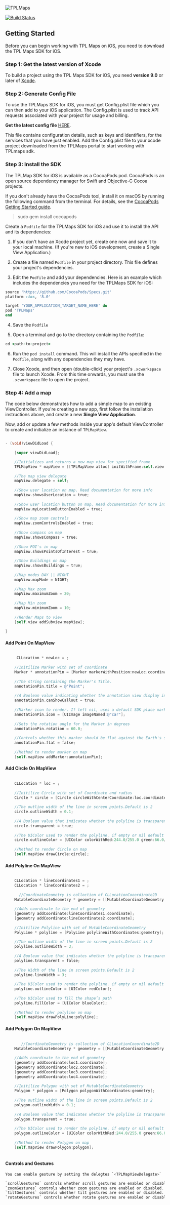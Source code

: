 
![TPLMaps](https://dl.dropboxusercontent.com/s/ks2tbo6ghpwwda0/TPLMapsLogo.png)

[![Build Status](https://travis-ci.com/anumshk27/TPLMapsDemo.svg?branch=master)](https://travis-ci.com/anumshk27/TPLMapsDemo)
## Getting Started
Before you can begin working with TPL Maps on iOS, you need to download the TPL Maps SDK for iOS.

### Step 1: Get the latest version of Xcode
To build a project using the TPL Maps SDK for iOS, you need **version 9.0** or later of [Xcode](https://developer.apple.com/xcode/).

### Step 2: Generate Config File

To use the TPLMaps SDK for iOS, you must get Config.plist file which you can then add to your iOS application.  The Config.plist is used to track API requests associated with your project for usage and billing.

**Get the latest config file**
[HERE](http://api.tplmaps.com/apiportal/#/portal/home).

This file contains configuration details, such as keys and identifiers, for the services that you have just enabled. Add the Config.plist file to your xcode project downloaded from the TPLMaps portal to start working with TPLmaps sdk.


### Step 3: Install the SDK

The TPLMap SDK for iOS is available as a CocoaPods pod. CocoaPods is an open source dependency manager for Swift and Objective-C Cocoa projects.

If you don't already have the CocoaPods tool, install it on macOS by running the following command from the terminal. For details, see the [CocoaPods Getting Started guide](https://guides.cocoapods.org/using/getting-started.html).

> sudo gem install cocoapods

Create a `Podfile` for the TPLMaps SDK for iOS and use it to install the API and its dependencies:

1. If you don't have an Xcode project yet, create one now and save it to your local machine. (If you're new to iOS development, create a Single View Application.)

2. Create a file named `Podfile` in your project directory. This file defines your project's dependencies. 

3. Edit the `Podfile` and add your dependencies. Here is an example which includes the dependencies you need for the TPLMaps SDK for iOS:

```ruby
source 'https://github.com/CocoaPods/Specs.git'
platform :ios, '8.0'

target 'YOUR_APPLICATION_TARGET_NAME_HERE' do
pod 'TPLMaps'
end
```

4. Save the `Podfile`

5. Open a terminal and go to the directory containing the `Podfile`:
```ruby
cd <path-to-project>
```

6. Run the `pod install` command. This will install the APIs specified in the `Podfile`, along with any dependencies they may have.

7. Close Xcode, and then open (double-click) your project's `.xcworkspace` file to launch Xcode. From this time onwards, you must use the `.xcworkspace` file to open the project.

### Step 4: Add a map
The code below demonstrates how to add a simple map to an existing ViewController. If you're creating a new app, first follow the installation instructions above, and create a new **Single View Application**.

Now, add or update a few methods inside your app's default ViewController to create and initialize an instance of `TPLMapView`.

```objective-c

- (void)viewDidLoad {
    
    [super viewDidLoad];

    //Initializes and returns a new map view for specified frame
    TPLMapView * mapView = [[TPLMapView alloc] initWithFrame:self.view.bounds];
    
    //The map view delegate
    mapView.delegate = self;
    
    //Show user location on map. Read documentation for more info
    mapView.showsUserLocation = true;
    
    //Show user location button on map. Read documentation for more info
    mapView.myLocationButtonEnabled = true;
    
    //Show map zoom controls
    mapView.zoomControlsEnabled = true;
    
    //Show compass on map
    mapView.showsCompass = true;
    
    //Show POI's in map
    mapView.showsPointsOfInterest = true;
    
    //Show Buildings on map
    mapView.showsBuildings = true;
    
    //Map modes DAY || NIGHT
    mapView.mapMode = NIGHT;
    
    //Map Max zoom
    mapView.maximumZoom = 20;
    
    //Map Min zoom
    mapView.minimumZoom = 10;
    
    //Render Maps to view
    [self.view addSubview:mapView];
        
}
```

#### Add Point On MapView
```objective-c

     CLLocation * newLoc = ;
    
    //Initilize Marker with set of coordinate
    Marker * annotationPin = [Marker markerWithPosition:newLoc.coordinate];
    
    //The string containing the Marker's Title.
    annotationPin.title = @"Point";
    
    //A Boolean value indicating whether the annotation view display in a callout bubble.
    annotationPin.canShowCallout = true;
    
    //Marker icon to render. If left nil, uses a default SDK place marker.
    annotationPin.icon = [UIImage imageNamed:@"car"];
    
    //Sets the rotation angle for the Marker in degrees
    annotationPin.rotation = 60.0;
    
    //Controls whether this marker should be flat against the Earth's surface
    annotationPin.flat = false;
    
    //Method to render marker on map
    [self.mapView addMarker:annotationPin];

```

#### Add Circle On MapView
```objective-c

    CLLocation * loc = ;
    
    //Initilize Circle with set of Coordinate and radius
    Circle * circle = [Circle circleWithCenterCoordinate:loc.coordinate radius:100];
    
    //The outline width of the line in screen points.Default is 2
    circle.outlineWidth = 0.1;
    
    //A Boolean value that indicates whether the polyline is transparent.
    circle.transparent = true;
    
    //The UIColor used to render the polyline. if empty or nil default color will be Blue
    circle.outlineColor = [UIColor colorWithRed:244.0/255.0 green:66.0/255.0 blue:226.0/255.0 alpha:1.0];
    
    //Method to render Circle on map
    [self.mapView drawCircle:circle];

```

#### Add Polyline On MapView
```objective-c

    CLLocation * lineCoordinates1 = ;
    CLLocation * lineCoordinates2 = ;
 
      //CoordinateGeometry is colloction of CLLocationCooordinate2D
    MutableCoordinateGeometry * geometry = [[MutableCoordinateGeometry alloc] init];
    
    //Adds coordinate to the end of geometry
    [geometry addCoordinate:lineCoordinates1.coordinate];
    [geometry addCoordinate:lineCoordinates2.coordinate];
    
    //Initilize Polyline with set of MutableCoordinateGeometry
    PolyLine * polyline = [PolyLine polylineWithCoordinates:geometry];
    
    //The outline width of the line in screen points.Default is 2
    polyline.outlineWidth = 3;
    
    //A Boolean value that indicates whether the polyline is transparent.
    polyline.transparent = false;
    
    //The Width of the line in screen points.Default is 2
    polyline.lineWidth = 3;
    
    //The UIColor used to render the polyline. if empty or nil default color will be Blue
    polyline.outlineColor = [UIColor redColor];
    
    //The UIColor used to fill the shape’s path
    polyline.fillColor = [UIColor blueColor];
    
    //Method to render polyline on map
    [self.mapView drawPolyLine:polyline];


```
#### Add Polygon On MapView
```objective-c
    
       //CoordinateGeometry is colloction of CLLocationCooordinate2D
    MutableCoordinateGeometry * geometry = [[MutableCoordinateGeometry alloc] init];

    //Adds coordinate to the end of geometry
    [geometry addCoordinate:loc1.coordinate];
    [geometry addCoordinate:loc2.coordinate];
    [geometry addCoordinate:loc3.coordinate];
    [geometry addCoordinate:loc4.coordinate];
    
    //Initilize Polygon with set of MutableCoordinateGeometry
    Polygon * polygon = [Polygon polygonWithCoordinates:geometry];
    
    //The outline width of the line in screen points.Default is 2
    polygon.outlineWidth = 0.1;
    
    //A Boolean value that indicates whether the polyline is transparent.
    polygon.transparent = true;
    
    //The UIColor used to render the polyline. if empty or nil default color will be Blue
    polygon.outlineColor = [UIColor colorWithRed:244.0/255.0 green:66.0/255.0 blue:226.0/255.0 alpha:1.0];
    
    //Method to render Polygon on map
    [self.mapView drawPolygon:polygon];
    
```
#### Controls and Gestures
```objective-c
You can enable gesture by setting the delegtes `<TPLMapViewDelegate>`

`scrollGestures` controls whether scroll gestures are enabled or disabled. If enabled, users may swipe to pan the camera.
`zoomGestures` controls whether zoom gestures are enabled or disabled. If enabled, users may double tap, two-finger tap, or pinch to zoom the camera. Note that double tapping or pinching when scrollGestures are enabled may pan the camera to the specified point.
`tiltGestures` controls whether tilt gestures are enabled or disabled. If enabled, users may use a two-finger vertical down or up swipe to tilt the camera.
`rotateGestures` controls whether rotate gestures are enabled or disabled. If enabled, users may use a two-finger rotate gesture to rotate the camera.

```



